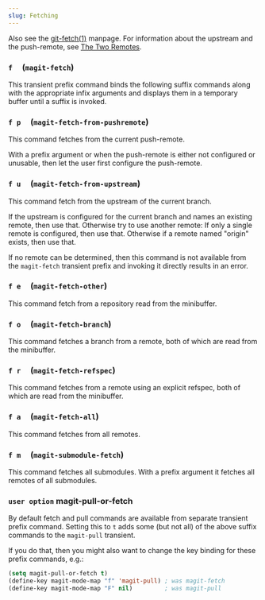 ```yaml
---
slug: Fetching
---
```


Also see the [git-fetch(1)](/docs/magit/http://git-scm.com/docs/git-fetch) manpage. For information about the upstream and the push-remote, see [The Two Remotes](/docs/magit/The-Two-Remotes).

### `f`     (`magit-fetch`)

This transient prefix command binds the following suffix commands along with the appropriate infix arguments and displays them in a temporary buffer until a suffix is invoked.

### `f p`     (`magit-fetch-from-pushremote`)

This command fetches from the current push-remote.

With a prefix argument or when the push-remote is either not configured or unusable, then let the user first configure the push-remote.

### `f u`     (`magit-fetch-from-upstream`)

This command fetch from the upstream of the current branch.

If the upstream is configured for the current branch and names an existing remote, then use that. Otherwise try to use another remote: If only a single remote is configured, then use that. Otherwise if a remote named "origin" exists, then use that.

If no remote can be determined, then this command is not available from the `magit-fetch` transient prefix and invoking it directly results in an error.

### `f e`     (`magit-fetch-other`)

This command fetch from a repository read from the minibuffer.

### `f o`     (`magit-fetch-branch`)

This command fetches a branch from a remote, both of which are read from the minibuffer.

### `f r`     (`magit-fetch-refspec`)

This command fetches from a remote using an explicit refspec, both of which are read from the minibuffer.

### `f a`     (`magit-fetch-all`)

This command fetches from all remotes.

### `f m`     (`magit-submodule-fetch`)

This command fetches all submodules. With a prefix argument it fetches all remotes of all submodules.

### <span className="tag useroption">`user option`</span> **magit-pull-or-fetch**

By default fetch and pull commands are available from separate transient prefix command. Setting this to `t` adds some (but not all) of the above suffix commands to the `magit-pull` transient.

If you do that, then you might also want to change the key binding for these prefix commands, e.g.:

```lisp
(setq magit-pull-or-fetch t)
(define-key magit-mode-map "f" 'magit-pull) ; was magit-fetch
(define-key magit-mode-map "F" nil)         ; was magit-pull
```
